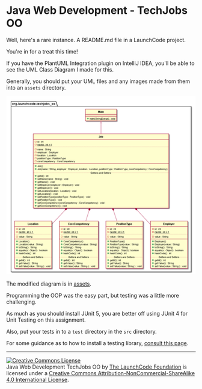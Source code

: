 # Java Web Development - TechJobs OO

Well, here's a rare instance. A README.md file in a LaunchCode project.

You're in for a treat this time!

If you have the PlantUML Integration plugin on IntelliJ IDEA, you'll be able to see the UML Class Diagram I made for this.

Generally, you should put your UML files and any images made from them into an `assets` directory.

![UML Diagram](assets/TechJobsOO.png)

The modified diagram is in [assets](assets/TechJobsOO2.png).

Programming the OOP was the easy part, but testing was a little more challenging.

As much as you should install JUnit 5, you are better off using JUnit 4 for Unit Testing on this assignment.

Also, put your tests in to a `test` directory in the `src` directory.

For some guidance as to how to install a testing library, [consult this page](https://www.jetbrains.com/help/idea/configuring-testing-libraries.html).

---
<a rel="license" href="http://creativecommons.org/licenses/by-nc-sa/4.0/"><img alt="Creative Commons License" style="border-width:0" src="https://i.creativecommons.org/l/by-nc-sa/4.0/88x31.png" /></a><br /><span xmlns:dct="http://purl.org/dc/terms/" property="dct:title">Java Web Development TechJobs OO</span> by <a xmlns:cc="http://creativecommons.org/ns#" href="https://www.launchcode.org/" property="cc:attributionName" rel="cc:attributionURL">The LaunchCode Foundation</a> is licensed under a <a rel="license" href="http://creativecommons.org/licenses/by-nc-sa/4.0/">Creative Commons Attribution-NonCommercial-ShareAlike 4.0 International License</a>.
